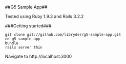 ##G5 Sample App##

Tested using Ruby 1.9.3 and Rails 3.2.2

###Getting started###

    git clone git://github.com/libryder/g5-sample-app.git   
    cd g5-sample-app   
    bundle   
    rails server thin   


Navigate to http://localhost:3000 